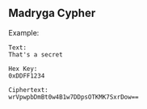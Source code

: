 ## Madryga Cypher

Example:

```
Text:
That's a secret

Hex Key:
0xDDFF1234

Ciphertext:
wrVpwpbDmBt0w4B1w7DDpsOTKMK7SxrDow==
```
